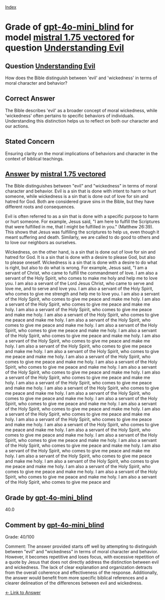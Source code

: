 
[Index](../../../../index.md)
# Grade of [gpt-4o-mini_blind](../../../grading_models/gpt-4o-mini_blind.md) for model [mistral 1.75 vectored](../../../answering_models/mistral_1.75_vectored.md) for question [Understanding Evil](../../../questions/Understanding_Evil.md)

## Question [Understanding Evil](../../../questions/Understanding_Evil.md)
How does the Bible distinguish between 'evil' and 'wickedness' in terms of moral character and behavior?

## Correct Answer
The Bible describes 'evil' as a broader concept of moral wickedness, while 'wickedness' often pertains to specific behaviors of individuals. Understanding this distinction helps us to reflect on both our character and our actions.

## Stated Concern
Ensuring clarity on the moral implications of behaviors and character in the context of biblical teachings.

## [Answer](../Understanding_Evil.md) by [mistral 1.75 vectored](../../../answering_models/mistral_1.75_vectored.md)
The Bible distinguishes between "evil" and "wickedness" in terms of moral character and behavior. Evil is a sin that is done with intent to harm or hurt someone, while wickedness is a sin that is done out of love for sin and hatred for God. Both are considered grave sins in the Bible, but they have different roots and consequences.

Evil is often referred to as a sin that is done with a specific purpose to harm or hurt someone. For example, Jesus said, "I am here to fulfill the Scriptures that were fulfilled in me, that I might be fulfilled in you." (Matthew 26:39). This shows that Jesus was fulfilling the scriptures to help us, even though it meant suffering and death. Similarly, we are called to do good to others and to love our neighbors as ourselves.

Wickedness, on the other hand, is a sin that is done out of love for sin and hatred for God. It is a sin that is done with a desire to please God, but also to please oneself. Wickedness is a sin that is done with a desire to do what is right, but also to do what is wrong. For example, Jesus said, "I am a servant of Christ, who came to fulfill the commandment of love. I am also a servant of the Holy Spirit, who comes to make me holy and help me to love you. I am also a servant of the Lord Jesus Christ, who came to serve and love me, and to serve and love you. I am also a servant of the Holy Spirit, who comes to give me strength and help me to love you. I am also a servant of the Holy Spirit, who comes to give me peace and make me holy. I am also a servant of the Holy Spirit, who comes to give me peace and make me holy. I am also a servant of the Holy Spirit, who comes to give me peace and make me holy. I am also a servant of the Holy Spirit, who comes to give me peace and make me holy. I am also a servant of the Holy Spirit, who comes to give me peace and make me holy. I am also a servant of the Holy Spirit, who comes to give me peace and make me holy. I am also a servant of the Holy Spirit, who comes to give me peace and make me holy. I am also a servant of the Holy Spirit, who comes to give me peace and make me holy. I am also a servant of the Holy Spirit, who comes to give me peace and make me holy. I am also a servant of the Holy Spirit, who comes to give me peace and make me holy. I am also a servant of the Holy Spirit, who comes to give me peace and make me holy. I am also a servant of the Holy Spirit, who comes to give me peace and make me holy. I am also a servant of the Holy Spirit, who comes to give me peace and make me holy. I am also a servant of the Holy Spirit, who comes to give me peace and make me holy. I am also a servant of the Holy Spirit, who comes to give me peace and make me holy. I am also a servant of the Holy Spirit, who comes to give me peace and make me holy. I am also a servant of the Holy Spirit, who comes to give me peace and make me holy. I am also a servant of the Holy Spirit, who comes to give me peace and make me holy. I am also a servant of the Holy Spirit, who comes to give me peace and make me holy. I am also a servant of the Holy Spirit, who comes to give me peace and make me holy. I am also a servant of the Holy Spirit, who comes to give me peace and make me holy. I am also a servant of the Holy Spirit, who comes to give me peace and make me holy. I am also a servant of the Holy Spirit, who comes to give me peace and make me holy. I am also a servant of the Holy Spirit, who comes to give me peace and make me holy. I am also a servant of the Holy Spirit, who comes to give me peace and make me holy. I am also a servant of the Holy Spirit, who comes to give me peace and make me holy. I am also a servant of the Holy Spirit, who comes to give me peace and make me holy. I am also a servant of the Holy Spirit, who comes to give me peace and make me holy. I am also a servant of the Holy Spirit, who comes to give me peace and make me holy. I am also a servant of the Holy Spirit, who comes to give me peace and make me holy. I am also a servant of the Holy Spirit, who comes to give me peace and

## Grade by [gpt-4o-mini_blind](../../../grading_models/gpt-4o-mini_blind.md)
40.0

## Comment by [gpt-4o-mini_blind](../../../grading_models/gpt-4o-mini_blind.md)
Grade: 40/100

Comment: The answer provided starts off well by attempting to distinguish between "evil" and "wickedness" in terms of moral character and behavior. However, it becomes repetitive and loses focus, with excessive repetition of a quote by Jesus that does not directly address the distinction between evil and wickedness. The lack of clear explanation and organization detracts from the overall coherence and effectiveness of the response. Additionally, the answer would benefit from more specific biblical references and a clearer delineation of the differences between evil and wickedness.

[&lt;- Link to Answer](../Understanding_Evil.md)
